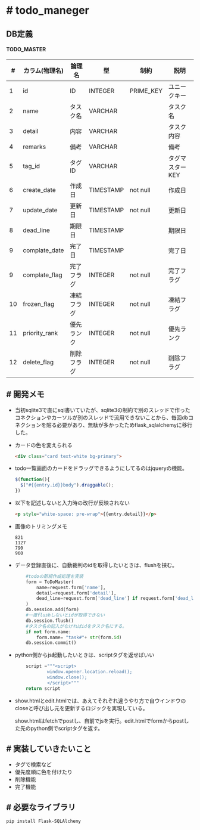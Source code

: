 # # todo_maneger



## DB定義

#### TODO_MASTER

| #    | カラム(物理名) | 論理名     | 型        | 制約      | 説明            |
| ---- | -------------- | ---------- | --------- | --------- | --------------- |
| 1    | id             | ID         | INTEGER   | PRIME_KEY | ユニークキー    |
| 2    | name           | タスク名   | VARCHAR   |           | タスク名        |
| 3    | detail         | 内容       | VARCHAR   |           | タスク内容      |
| 4    | remarks        | 備考       | VARCHAR   |           | 備考            |
| 5    | tag_id         | タグID     | VARCHAR   |           | タグマスターKEY |
| 6    | create_date    | 作成日     | TIMESTAMP | not null  | 作成日          |
| 7    | update_date    | 更新日     | TIMESTAMP | not null  | 更新日          |
| 8    | dead_line      | 期限日     | TIMESTAMP |           | 期限日          |
| 9    | complate_date  | 完了日     | TIMESTAMP |           | 完了日          |
| 9    | complate_flag  | 完了フラグ | INTEGER   | not null  | 完了フラグ      |
| 10   | frozen_flag    | 凍結フラグ | INTEGER   | not null  | 凍結フラグ      |
| 11   | priority_rank  | 優先ランク | INTEGER   | not null  | 優先ランク      |
| 12   | delete_flag    | 削除フラグ | INTEGER   | not null  | 削除フラグ      |



## # 開発メモ

* 当初sqlite3で直にsql書いていたが、sqlite3の制約で別のスレッドで作ったコネクションやカーソルが別のスレッドで流用できないことから、毎回dbコネクションを貼る必要があり、無駄が多かったためflask_sqlalchemyに移行した。

* カードの色を変えられる
  
  ```html
  <div class="card text-white bg-primary">
  ```
  
* todo一覧画面のカードをドラッグできるようにしてるのはjqueryの機能。

  ```js
  $(function(){
  	$("#{{entry.id}}body").draggable();
  })
  ```

* 以下を記述しないと入力時の改行が反映されない

  ```html
  <p style="white-space: pre-wrap">{{entry.detail}}</p>
  ```

* 画像のトリミングメモ

  ```
  821
  1127
  790
  960	
  ```

* データ登録直後に、自動裁判のidを取得したいときは、flushを挟む。

  ```python
      #todoの新規作成処理を実装
      form = ToDoMaster(
          name=request.form['name'],
          detail=request.form['detail'],
          dead_line=request.form['dead_line'] if request.form['dead_line'] else "9999-12-31"
      )
      db.session.add(form)
      #一度flushしないとidが取得できない
      db.session.flush()
      #タスク名の記入がなければidをタスク名にする。
      if not form.name:
          form.name= "task#"+ str(form.id)
      db.session.commit()
  ```

* python側からjs起動したいときは、scriptタグを返せばいい

  ```python
      script ="""<script>
              window.opener.location.reload();
              window.close();
              </script>"""
      return script
  ```

* show.htmlとedit.htmlでは、あえてそれぞれ違うやり方で自ウインドウのcloseと呼び出し元を更新するロジックを実現している。

  show.htmlはfetchでpostし、自前でjsを実行。edit.htmlでformからpostした先のpython側でscriptタグを返す。



## # 実装していきたいこと

* タグで検索など
* 優先度順に色を付けたり
* 削除機能
* 完了機能



## # 必要なライブラリ

```
pip install Flask-SQLAlchemy
```


